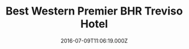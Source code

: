 ---
date: 2016-07-09T11:06:19.000Z
title: Best Western Premier BHR Treviso Hotel
latitude: 45.66850616006014
longitude: 12.180326250381768
category: checkin
---